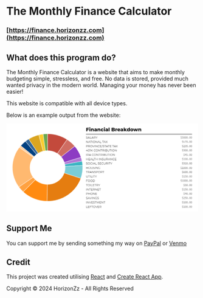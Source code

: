 # The Monthly Finance Calculator

### [https://finance.horizonzz.com](https://finance.horizonzz.com)

## What does this program do?

The Monthly Finance Calculator is a website that aims to make monthly budgeting simple, stressless, and free. No data is stored, provided much wanted privacy in the modern world. Managing your money has never been easier!

This website is compatible with all device types.

Below is an example output from the website:

![sample output for calculator](FinanceReport.png)

## Support Me

You can support me by sending something my way on [PayPal](https://paypal.me/daveoregan) or [Venmo](https://venmo.com/davidoregan)

## Credit

This project was created utilising [React](https://reactjs.org/) and [Create React App](https://github.com/facebook/create-react-app).

Copyright © 2024 HorizonZz - All Rights Reserved
